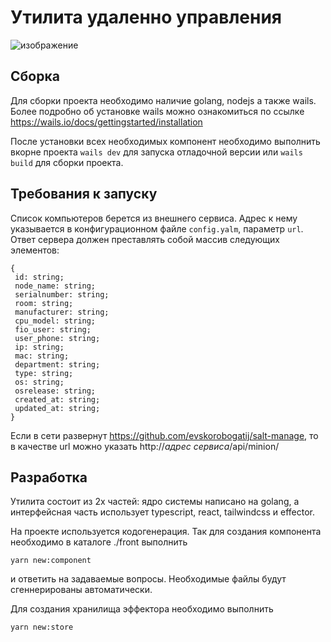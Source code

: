 # Утилита удаленно управления 

![изображение](https://user-images.githubusercontent.com/66483307/208099091-3f5eeca5-5e1b-469c-adb8-3849557c89ba.png)

## Сборка

Для сборки проекта необходимо наличие golang, nodejs а также wails. Более подробно об установке wails можно ознакомиться по ссылке https://wails.io/docs/gettingstarted/installation

После установки всех необходимых компонент необходимо выполнить  вкорне проекта  `wails dev` для запуска отладочной версии или `wails build` для сборки проекта.

## Требования к запуску

Список компьютеров берется из внешнего сервиса. Адрес к нему указывается в конфигурационном файле `config.yalm`, параметр `url`.
Ответ сервера должен преставлять собой массив следующих элементов:
```
{
 id: string;
 node_name: string;
 serialnumber: string;
 room: string;
 manufacturer: string;
 cpu_model: string;
 fio_user: string;
 user_phone: string;
 ip: string;
 mac: string;
 department: string;
 type: string;
 os: string;
 osrelease: string;
 created_at: string;
 updated_at: string;
}
```
Если в сети развернут https://github.com/evskorobogatij/salt-manage, то в качестве url можно указать http://*адрес сервиса*/api/minion/


## Разработка

Утилита состоит из 2х частей: ядро системы написано на golang, а интерфейсная часть использует typescript, react, tailwindcss и effector.

На проекте используется кодогенерация. Так для создания компонента необходимо в каталоге ./front выполнить 
```
yarn new:component
```
и ответить на задаваемые вопросы. Необходимые файлы будут сгеннерированы автоматически. 

Для создания хранилища эффектора необходимо выполнить
```
yarn new:store
```
